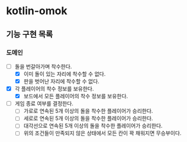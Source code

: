 # kotlin-omok

## 기능 구현 목록

### 도메인
- [ ] 돌을 번갈아가며 착수한다.
  - [x] 이미 돌이 있는 자리에 착수할 수 없다.
  - [x] 판을 벗어난 자리에 착수할 수 없다.
- [x] 각 플레이어의 착수 정보를 보유한다.
  - [x] 보드에서 모든 플레이어의 착수 정보를 보유한다.
- [ ] 게임 종료 여부를 결정한다.
  - [ ] 가로로 연속된 5개 이상의 돌을 착수한 플레이어가 승리한다.
  - [ ] 세로로 연속된 5개 이상의 돌을 착수한 플레이어가 승리한다.
  - [ ] 대각선으로 연속된 5개 이상의 돌을 착수한 플레이어가 승리한다.
  - [ ] 위의 조건들이 만족되지 않은 상태에서 모든 칸이 꽉 채워지면 무승부이다.
